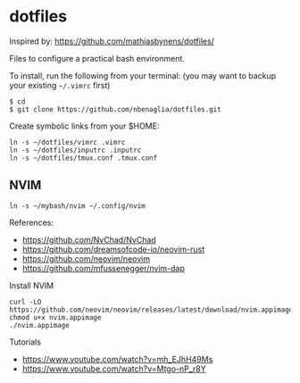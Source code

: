 # dotfiles

Inspired by: https://github.com/mathiasbynens/dotfiles/

Files to configure a practical bash environment.

To install, run the following from your terminal: (you may want to backup your
existing `~/.vimrc` first)
```
$ cd
$ git clone https://github.com/nbenaglia/dotfiles.git
```
Create symbolic links from your $HOME:
```
ln -s ~/dotfiles/vimrc .vimrc
ln -s ~/dotfiles/inputrc .inputrc
ln -s ~/dotfiles/tmux.conf .tmux.conf
```
## NVIM

```
ln -s ~/mybash/nvim ~/.config/nvim
```

References:
- https://github.com/NvChad/NvChad
- https://github.com/dreamsofcode-io/neovim-rust
- https://github.com/neovim/neovim
- https://github.com/mfussenegger/nvim-dap

Install NVIM
```
curl -LO https://github.com/neovim/neovim/releases/latest/download/nvim.appimage
chmod u+x nvim.appimage
./nvim.appimage
```

Tutorials
- https://www.youtube.com/watch?v=mh_EJhH49Ms
- https://www.youtube.com/watch?v=Mtgo-nP_r8Y
